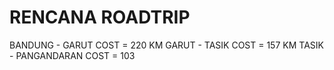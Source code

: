 # RENCANA ROADTRIP

BANDUNG - GARUT
COST = 220 KM
GARUT - TASIK
COST = 157 KM
TASIK - PANGANDARAN
COST = 103
